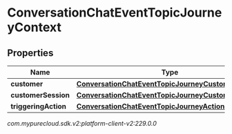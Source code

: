 # ConversationChatEventTopicJourneyContext


## Properties

| Name | Type | Description | Notes |
| ------------ | ------------- | ------------- | ------------- |
| **customer** | [**ConversationChatEventTopicJourneyCustomer**](ConversationChatEventTopicJourneyCustomer) |  |  [optional] |
| **customerSession** | [**ConversationChatEventTopicJourneyCustomerSession**](ConversationChatEventTopicJourneyCustomerSession) |  |  [optional] |
| **triggeringAction** | [**ConversationChatEventTopicJourneyAction**](ConversationChatEventTopicJourneyAction) |  |  [optional] |




_com.mypurecloud.sdk.v2:platform-client-v2:229.0.0_
